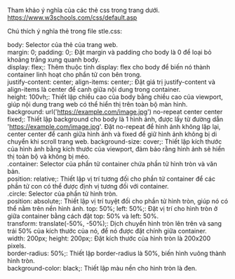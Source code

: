 Tham khảo ý nghĩa của các thẻ css trong trang dưới.
https://www.w3schools.com/css/default.asp

Chú thích ý nghĩa thẻ trong file stle.css:

body: Selector của thẻ <body> của trang web.<br>
margin: 0; padding: 0;: Đặt margin và padding cho body là 0 để loại bỏ khoảng trắng xung quanh body.<br>
display: flex;: Thêm thuộc tính display: flex cho body để biến nó thành container linh hoạt cho phần tử con bên trong.<br>
justify-content: center; align-items: center;: Đặt giá trị justify-content và align-items là center để canh giữa nội dung trong container.<br>
height: 100vh;: Thiết lập chiều cao của body bằng chiều cao của viewport, giúp nội dung trang web có thể hiển thị trên toàn bộ màn hình.<br>
background: url('https://example.com/image.jpg') no-repeat center center fixed;: Thiết lập background cho body là 1 hình ảnh, được lấy từ đường dẫn 'https://example.com/image.jpg'. Đặt no-repeat để hình ảnh không lặp lại, center center để canh giữa hình ảnh và fixed để giữ hình ảnh không bị di chuyển khi scroll trang web.
background-size: cover;: Thiết lập kích thước của hình ảnh bằng kích thước của viewport, đảm bảo rằng hình ảnh sẽ hiển thị toàn bộ và không bị méo.<br>
.container: Selector của phần tử container chứa phần tử hình tròn và văn bản.<br>
position: relative;: Thiết lập vị trí tương đối cho phần tử container để các phần tử con có thể được định vị tương đối với container.<br>
.circle: Selector của phần tử hình tròn.<br>
position: absolute;: Thiết lập vị trí tuyệt đối cho phần tử hình tròn, giúp nó có thể nằm trên nền hình ảnh.
top: 50%; left: 50%;: Đặt vị trí cho hình tròn ở giữa container bằng cách đặt top: 50% và left: 50%.<br>
transform: translate(-50%, -50%);: Dịch chuyển hình tròn lên trên và sang trái 50% của kích thước của nó, để nó được đặt chính giữa container.<br>
width: 200px; height: 200px;: Đặt kích thước của hình tròn là 200x200 pixels.<br>
border-radius: 50%;: Thiết lập border-radius là 50%, biến hình vuông thành hình tròn.<br>
background-color: black;: Thiết lập màu nền cho hình tròn là đen.<br>
